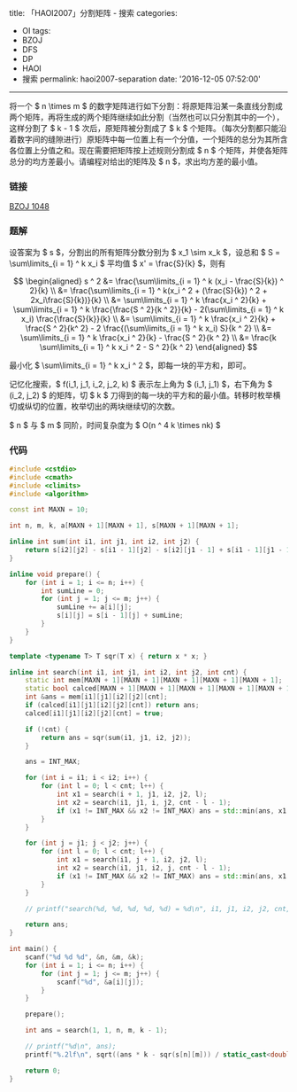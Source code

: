title: 「HAOI2007」分割矩阵 - 搜索
categories:
  - OI
tags:
  - BZOJ
  - DFS
  - DP
  - HAOI
  - 搜索
permalink: haoi2007-separation
date: '2016-12-05 07:52:00'
---

将一个 $ n \times m $ 的数字矩阵进行如下分割：将原矩阵沿某一条直线分割成两个矩阵，再将生成的两个矩阵继续如此分割（当然也可以只分割其中的一个），这样分割了 $ k - 1 $ 次后，原矩阵被分割成了 $ k $ 个矩阵。（每次分割都只能沿着数字间的缝隙进行）原矩阵中每一位置上有一个分值，一个矩阵的总分为其所含各位置上分值之和。现在需要把矩阵按上述规则分割成 $ n $ 个矩阵，并使各矩阵总分的均方差最小。请编程对给出的矩阵及 $ n $，求出均方差的最小值。

<!-- more -->

### 链接

[BZOJ 1048](http://www.lydsy.com/JudgeOnline/problem.php?id=1048)

### 题解

设答案为 $ s $，分割出的所有矩阵分数分别为 $ x_1 \sim x_k $，设总和 $ S = \sum\limits_{i = 1} ^ k x_i $ 平均值 $ x' = \frac{S}{k} $，则有

$$ \begin{aligned} s ^ 2 &= \frac{\sum\limits_{i = 1} ^ k (x_i - \frac{S}{k}) ^ 2}{k} \\ &= \frac{\sum\limits_{i = 1} ^ k(x_i ^ 2 + (\frac{S}{k}) ^ 2 + 2x_i\frac{S}{k})}{k} \\ &= \sum\limits_{i = 1} ^ k \frac{x_i ^ 2}{k} + \sum\limits_{i = 1} ^ k \frac{\frac{S ^ 2}{k ^ 2}}{k} - 2(\sum\limits_{i = 1} ^ k x_i) \frac{\frac{S}{k}}{k} \\ &= \sum\limits_{i = 1} ^ k \frac{x_i ^ 2}{k} + \frac{S ^ 2}{k^ 2} - 2 \frac{(\sum\limits_{i = 1} ^ k x_i) S}{k ^ 2} \\ &= \sum\limits_{i = 1} ^ k \frac{x_i ^ 2}{k} - \frac{S ^ 2}{k ^ 2} \\ &= \frac{k \sum\limits_{i = 1} ^ k x_i ^ 2 - S ^ 2}{k ^ 2} \end{aligned} $$

最小化 $ \sum\limits_{i = 1} ^ k x_i ^ 2 $，即每一块的平方和，即可。

记忆化搜索，$ f(i_1, j_1, i_2, j_2, k) $ 表示左上角为 $ (i_1, j_1) $，右下角为 $ (i_2, j_2) $ 的矩阵，切 $ k $ 刀得到的每一块的平方和的最小值。转移时枚举横切或纵切的位置，枚举切出的两块继续切的次数。

$ n $ 与 $ m $ 同阶，时间复杂度为 $ O(n ^ 4 k \times nk) $

### 代码

```cpp
#include <cstdio>
#include <cmath>
#include <climits>
#include <algorithm>

const int MAXN = 10;

int n, m, k, a[MAXN + 1][MAXN + 1], s[MAXN + 1][MAXN + 1];

inline int sum(int i1, int j1, int i2, int j2) {
    return s[i2][j2] - s[i1 - 1][j2] - s[i2][j1 - 1] + s[i1 - 1][j1 - 1];
}

inline void prepare() {
    for (int i = 1; i <= n; i++) {
        int sumLine = 0;
        for (int j = 1; j <= m; j++) {
            sumLine += a[i][j];
            s[i][j] = s[i - 1][j] + sumLine;
        }
    }
}

template <typename T> T sqr(T x) { return x * x; }

inline int search(int i1, int j1, int i2, int j2, int cnt) {
    static int mem[MAXN + 1][MAXN + 1][MAXN + 1][MAXN + 1][MAXN + 1];
    static bool calced[MAXN + 1][MAXN + 1][MAXN + 1][MAXN + 1][MAXN + 1];
    int &ans = mem[i1][j1][i2][j2][cnt];
    if (calced[i1][j1][i2][j2][cnt]) return ans;
    calced[i1][j1][i2][j2][cnt] = true;

    if (!cnt) {
        return ans = sqr(sum(i1, j1, i2, j2));
    }

    ans = INT_MAX;

    for (int i = i1; i < i2; i++) {
        for (int l = 0; l < cnt; l++) {
            int x1 = search(i + 1, j1, i2, j2, l);
            int x2 = search(i1, j1, i, j2, cnt - l - 1);
            if (x1 != INT_MAX && x2 != INT_MAX) ans = std::min(ans, x1 + x2);
        }
    }

    for (int j = j1; j < j2; j++) {
        for (int l = 0; l < cnt; l++) {
            int x1 = search(i1, j + 1, i2, j2, l);
            int x2 = search(i1, j1, i2, j, cnt - l - 1);
            if (x1 != INT_MAX && x2 != INT_MAX) ans = std::min(ans, x1 + x2);
        }
    }

    // printf("search(%d, %d, %d, %d, %d) = %d\n", i1, j1, i2, j2, cnt, ans);

    return ans;
}

int main() {
    scanf("%d %d %d", &n, &m, &k);
    for (int i = 1; i <= n; i++) {
        for (int j = 1; j <= m; j++) {
            scanf("%d", &a[i][j]);
        }
    }

    prepare();

    int ans = search(1, 1, n, m, k - 1);

    // printf("%d\n", ans);
    printf("%.2lf\n", sqrt((ans * k - sqr(s[n][m])) / static_cast<double>(sqr(k))));

    return 0;
}
```